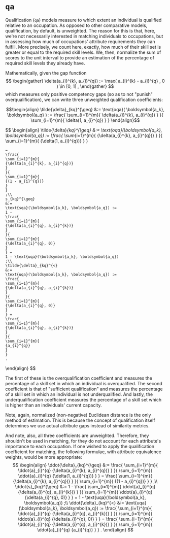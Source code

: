 # `qa`
Qualification (`qa`) models measure to which extent an individual is qualified relative to an occupation. As opposed to other comparative models, qualification, by default, is unweighted. The reason for this is that, here, we're not necessarily interested in matching individuals to occupations, but in assessing how much of occupations' attribute requirements they can fulfill. More precisely, we count here, exactly, how much of their skill set is greater or equal to the required skill levels. We, then, normalize the sum of scores to the unit interval to provide an estimation of the percentage of required skill levels they already have.

Mathematically, given the gap function
$$
\begin{gather}
    \delta(a_{i}^{k}, a_{i}^{q}) :=
    \max(
    a_{i}^{k} - a_{i}^{q}
    , 0
    )
    \in [0, 1]
    ,
\end{gather}
$$
which measures only positive competency gaps (so as to not "punish" overqualification), we can write three unweighted qualification coefficients:
```math
\begin{align}
\tilde{\delta}_{kq}^{\geq}
&:=
\text{oqa}(
    \boldsymbol{a_k},
    \boldsymbol{a_q}
)
:=
\frac{
    \sum_{i=1}^{m}{
        \delta(a_{i}^{k}, a_{i}^{q})
    }
}{
    \sum_{i=1}^{m}{
        \delta(1, a_{i}^{q})
    }
}
\end{align}
```
$$
\begin{align}
    \tilde{\delta}_{kq}^{\geq} 
    &:=
    \text{oqa}(\boldsymbol{a_k}, \boldsymbol{a_q}) :=
    \frac{
    \sum_{i=1}^{m}{
    {\delta(a_{i}^{k}, a_{i}^{q})}
    }
    }{
    \sum_{i=1}^{m}{
    {\delta(1, a_{i}^{q})}
    }
    }
    
    =
    \frac{
    \sum_{i=1}^{m}{
    {\delta(a_{i}^{k}, a_{i}^{q})}
    }
    }{
    \sum_{i=1}^{m}{
    {(1 - a_{i}^{q})}
    }
    }
    ;\\
    s_{kq}^{\geq}
    &:=
    \text{sqa}(\boldsymbol{a_k}, \boldsymbol{a_q}) :=
    1 -
    \frac{
    \sum_{i=1}^{m}{
    {\delta(a_{i}^{q}, a_{i}^{k})}
    }
    }{
    \sum_{i=1}^{m}{
    {\delta(a_{i}^{q}, 0)}
    }
    } =
    1 - \text{uqa}(\boldsymbol{a_k}, \boldsymbol{a_q})
    ;\\
    \tilde{\delta}_{kq}^{<}
    &:=
    \text{uqa}(\boldsymbol{a_k}, \boldsymbol{a_q}) :=
    \frac{
    \sum_{i=1}^{m}{
    {\delta(a_{i}^{q}, a_{i}^{k})}
    }
    }{
    \sum_{i=1}^{m}{
    {\delta(a_{i}^{q}, 0)}
    }
    } =
    \frac{
    \sum_{i=1}^{m}{
    {\delta(a_{i}^{q}, a_{i}^{k})}
    }
    }{
    \sum_{i=1}^{m}{
    {a_{i}^{q}}
    }
    }
    .
\end{align}
$$

The first of these is the overqualification coefficient and measures the percentage of a skill set in which an individual is overqualified. The second coefficient is that of "sufficient qualification" and measures the percentage of a skill set in which an individual is not underqualified. And lastly, the underqualification coefficient measures the percentage of a skill set which is higher than an individuals' current capacity.

Note, again, normalized (non-negative) Euclidean distance is the only method of estimation. This is because the concept of qualification itself determines we use actual attribute gaps instead of similarity metrics.

And note, also, all three coefficients are unweighted. Therefore, they shouldn't be used in matching, for they do not account for each attribute's importance to each occupation. If one wished to apply the qualification coefficient for matching, the following formulae, with attribute equivalence weights, would be more appropriate:
$$
\begin{align}
    \ddot{\delta}_{kq}^{\geq} 
    &:=
    \frac{
    \sum_{i=1}^{m}{
    \ddot{a}_{i}^{q}
    {\delta(a_{i}^{k}, a_{i}^{q})}
    }
    }{
    \sum_{i=1}^{m}{
    \ddot{a}_{i}^{q}
    {\delta(1, a_{i}^{q})}
    }
    } =
    \frac{
    \sum_{i=1}^{m}{
    {\delta(a_{i}^{k}, a_{i}^{q})}
    }
    }{
    \sum_{i=1}^{m}{
    {(1 - a_{i}^{q})}
    }
    }
    ;\\
    \ddot{s}_{kq}^{\geq}
    &:=
    1 -
    \frac{
    \sum_{i=1}^{m}{
    \ddot{a}_{i}^{q}
    {\delta(a_{i}^{q}, a_{i}^{k})}
    }
    }{
    \sum_{i=1}^{m}{
    \ddot{a}_{i}^{q}
    {\delta(a_{i}^{q}, 0)}
    }
    } =
    1 - \text{uqa}(\boldsymbol{a_k}, \boldsymbol{a_q})
    ;\\
    \ddot{\delta}_{kq}^{<}
    &:=
    \text{uqa}(\boldsymbol{a_k}, \boldsymbol{a_q}) :=
    \frac{
    \sum_{i=1}^{m}{
    \ddot{a}_{i}^{q}
    {\delta(a_{i}^{q}, a_{i}^{k})}
    }
    }{
    \sum_{i=1}^{m}{
    \ddot{a}_{i}^{q}
    {\delta(a_{i}^{q}, 0)}
    }
    } =
    \frac{
    \sum_{i=1}^{m}{
    \ddot{a}_{i}^{q}
    {\delta(a_{i}^{q}, a_{i}^{k})}
    }
    }{
    \sum_{i=1}^{m}{
    \ddot{a}_{i}^{q}
    {a_{i}^{q}}
    }
    }
    .
\end{align}
$$
